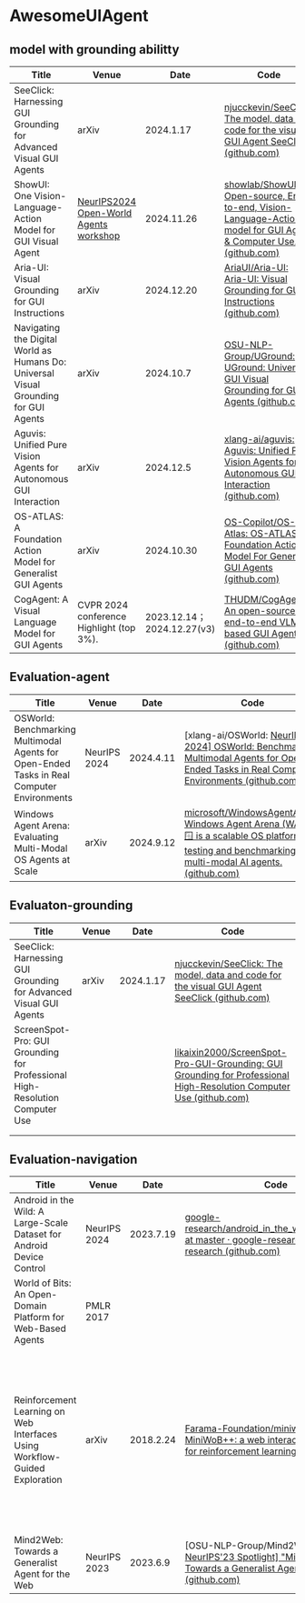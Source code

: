 # AwesomeUIAgent





## model with grounding abilitty

| Title                                                        | Venue                                                        | Date                       | Code                                                         |
| ------------------------------------------------------------ | ------------------------------------------------------------ | -------------------------- | ------------------------------------------------------------ |
| SeeClick: Harnessing GUI Grounding for Advanced Visual GUI Agents | arXiv                                                        | 2024.1.17                  | [njucckevin/SeeClick: The model, data and code for the visual GUI Agent SeeClick (github.com)](https://github.com/njucckevin/seeclick) |
| ShowUI: One Vision-Language-Action Model for GUI Visual Agent | [NeurIPS2024 Open-World Agents workshop](https://sites.google.com/view/open-world-agents/schedule) | 2024.11.26                 | [showlab/ShowUI: Open-source, End-to-end, Vision-Language-Action model for GUI Agent & Computer Use. (github.com)](https://github.com/showlab/showui) |
| Aria-UI: Visual Grounding for GUI Instructions               | arXiv                                                        | 2024.12.20                 | [AriaUI/Aria-UI: Aria-UI: Visual Grounding for GUI Instructions (github.com)](https://github.com/AriaUI/Aria-UI) |
| Navigating the Digital World as Humans Do: Universal Visual Grounding for GUI Agents | arXiv                                                        | 2024.10.7                  | [OSU-NLP-Group/UGround: UGround: Universal GUI Visual Grounding for GUI Agents (github.com)](https://github.com/OSU-NLP-Group/UGround) |
| Aguvis: Unified Pure Vision Agents for Autonomous GUI Interaction | arXiv                                                        | 2024.12.5                  | [xlang-ai/aguvis: Aguvis: Unified Pure Vision Agents for Autonomous GUI Interaction (github.com)](https://github.com/xlang-ai/aguvis) |
| OS-ATLAS: A Foundation Action Model for Generalist GUI Agents | arXiv                                                        | 2024.10.30                 | [OS-Copilot/OS-Atlas: OS-ATLAS: A Foundation Action Model For Generalist GUI Agents (github.com)](https://github.com/OS-Copilot/OS-Atlas) |
| CogAgent: A Visual Language Model for GUI Agents             | CVPR 2024 conference Highlight (top 3%).                     | 2023.12.14；2024.12.27(v3) | [THUDM/CogAgent: An open-sourced end-to-end VLM-based GUI Agent (github.com)](https://github.com/THUDM/CogAgent) |





## Evaluation-agent

| Title                                                        | Venue        | Date      | Code                                                         |
| ------------------------------------------------------------ | ------------ | --------- | ------------------------------------------------------------ |
| OSWorld: Benchmarking Multimodal Agents for Open-Ended Tasks in Real Computer Environments | NeurIPS 2024 | 2024.4.11 | [xlang-ai/OSWorld: [NeurIPS 2024\] OSWorld: Benchmarking Multimodal Agents for Open-Ended Tasks in Real Computer Environments (github.com)](https://github.com/xlang-ai/OSWorld/tree/main) |
| Windows Agent Arena: Evaluating Multi-Modal OS Agents at Scale | arXiv        | 2024.9.12 | [microsoft/WindowsAgentArena: Windows Agent Arena (WAA) 🪟 is a scalable OS platform for testing and benchmarking of multi-modal AI agents. (github.com)](https://github.com/microsoft/WindowsAgentArena) |



## Evaluaton-grounding

| Title                                                        | Venue | Date      | Code                                                         |
| ------------------------------------------------------------ | ----- | --------- | ------------------------------------------------------------ |
| SeeClick: Harnessing GUI Grounding for Advanced Visual GUI Agents | arXiv | 2024.1.17 | [njucckevin/SeeClick: The model, data and code for the visual GUI Agent SeeClick (github.com)](https://github.com/njucckevin/seeclick) |
| ScreenSpot-Pro: GUI Grounding for Professional High-Resolution Computer Use |       |           | [likaixin2000/ScreenSpot-Pro-GUI-Grounding: GUI Grounding for Professional High-Resolution Computer Use (github.com)](https://github.com/likaixin2000/ScreenSpot-Pro-GUI-Grounding) |
|                                                              |       |           |                                                              |
|                                                              |       |           |                                                              |

## Evaluation-navigation

| Title                                                        | Venue        | Date      | Code                                                         | Note                                                         |
| ------------------------------------------------------------ | ------------ | --------- | ------------------------------------------------------------ | ------------------------------------------------------------ |
| Android in the Wild: A Large-Scale Dataset for Android Device Control | NeurIPS 2024 | 2023.7.19 | [google-research/android_in_the_wild/README.md at master · google-research/google-research (github.com)](https://github.com/google-research/google-research/blob/master/android_in_the_wild/README.md) |                                                              |
| World of Bits: An Open-Domain Platform for Web-Based Agents  | PMLR 2017    |           |                                                              |                                                              |
| Reinforcement Learning on Web Interfaces Using Workflow-Guided Exploration | arXiv        | 2018.2.24 | [Farama-Foundation/miniwob-plusplus: MiniWoB++: a web interaction benchmark for reinforcement learning (github.com)](https://github.com/Farama-Foundation/miniwob-plusplus) | MiniWoB++ is an extension of the [OpenAI MiniWoB benchmark](http://proceedings.mlr.press/v70/shi17a/shi17a.pdf), and was introduced in the paper [Reinforcement Learning on Web Interfaces using Workflow-Guided Exploration](https://arxiv.org/abs/1802.08802). |
| Mind2Web: Towards a Generalist Agent for the Web             | NeurIPS 2023 | 2023.6.9  | [OSU-NLP-Group/Mind2Web: [NeurIPS'23 Spotlight\] "Mind2Web: Towards a Generalist Agent for the Web" (github.com)](https://github.com/OSU-NLP-Group/Mind2Web) | same author of model UGround                                 |

